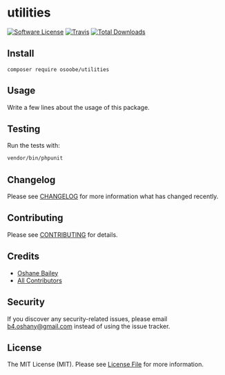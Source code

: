 # utilities

[![Software License](https://img.shields.io/badge/license-MIT-brightgreen.svg?style=flat-square)](LICENSE.md)
[![Travis](https://img.shields.io/travis/osoobe/utilities.svg?style=flat-square)]()
[![Total Downloads](https://img.shields.io/packagist/dt/osoobe/utilities.svg?style=flat-square)](https://packagist.org/packages/osoobe/utilities)

## Install
`composer require osoobe/utilities`

## Usage
Write a few lines about the usage of this package.

## Testing
Run the tests with:

``` bash
vendor/bin/phpunit
```

## Changelog
Please see [CHANGELOG](CHANGELOG.md) for more information what has changed recently.

## Contributing
Please see [CONTRIBUTING](CONTRIBUTING.md) for details.

## Credits

- [Oshane Bailey](https://github.com/osoobe)
- [All Contributors](https://github.com/osoobe/utilities/contributors)

## Security
If you discover any security-related issues, please email b4.oshany@gmail.com instead of using the issue tracker.

## License
The MIT License (MIT). Please see [License File](/LICENSE.md) for more information.